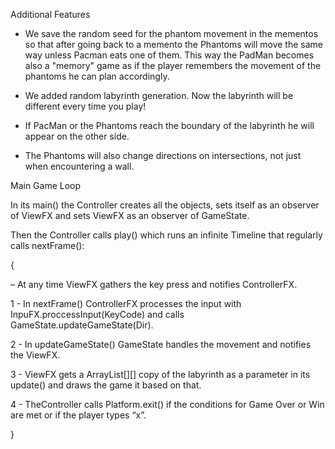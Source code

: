 Additional Features

- We save the random seed for the phantom movement in the mementos so that after going back to a memento the Phantoms will move the same way unless Pacman eats one of them. This way the PadMan becomes also a "memory" game as if the player remembers the movement of the phantoms he can plan accordingly.

- We added random labyrinth generation. Now the labyrinth will be different every time you play!

- If PacMan or the Phantoms reach the boundary of the labyrinth he will appear on the other side.

- The Phantoms will also change directions on intersections, not just when encountering a wall.


Main Game Loop

In its main() the Controller creates all the objects, sets itself as an observer of ViewFX and sets ViewFX as an observer of GameState.

Then the Controller calls play() which runs an infinite Timeline that regularly calls nextFrame():

{

– At any time ViewFX gathers the key press and notifies ControllerFX.

1 - In nextFrame() ControllerFX processes the input with InpuFX.proccessInput(KeyCode) and calls GameState.updateGameState(Dir). 

2 - In updateGameState() GameState handles the movement and notifies the ViewFX.

3 - ViewFX gets a ArrayList<Type>[][] copy of the labyrinth as a parameter in its update() and draws the game it based on that.

4 - TheController calls Platform.exit() if the conditions for Game Over or Win are met or if the player types “x”.

}